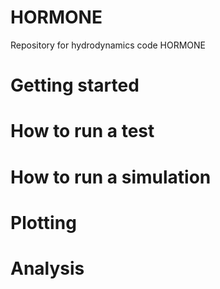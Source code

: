 # HORMONE
Repository for hydrodynamics code HORMONE

# Getting started

# How to run a test

# How to run a simulation

# Plotting

# Analysis

